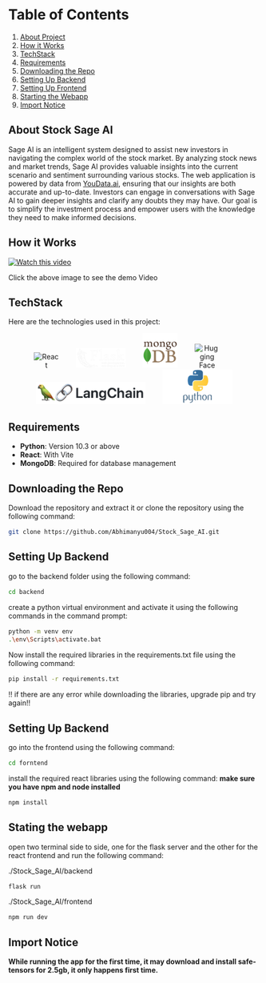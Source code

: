 # Table of Contents

1. [About Project](#about-stock-sage-ai)
2. [How it Works](#how-it-works)
3. [TechStack](#techstack)
4. [Requirements](#requirements)
5. [Downloading the Repo](#downloading-the-repo)
6. [Setting Up Backend](#setting-up-backend)
7. [Setting Up Frontend](#setting-up-frontend)
8. [Starting the Webapp](#starting-the-webapp)
9. [Import Notice](#import-notice)

## About Stock Sage AI

Sage AI is an intelligent system designed to assist new investors in navigating the complex world of the stock market. By analyzing stock news and market trends, Sage AI provides valuable insights into the current scenario and sentiment surrounding various stocks. The web application is powered by data from [YouData.ai](https://www.youdata.ai/home), ensuring that our insights are both accurate and up-to-date. Investors can engage in conversations with Sage AI to gain deeper insights and clarify any doubts they may have. Our goal is to simplify the investment process and empower users with the knowledge they need to make informed decisions.

## How it Works

[![Watch this video](https://img.youtube.com/vi/E0rV6KdhvxQ/0.jpg)](https://youtu.be/E0rV6KdhvxQ)

Click the above image to see the demo Video

## TechStack

Here are the technologies used in this project:

<p align="center">
  <img src="https://upload.wikimedia.org/wikipedia/commons/a/a7/React-icon.svg" alt="React" width="50" style="display:inline-block; margin-right: 30px;" />
  <img src="./screenshot/flask.png" alt="Flask" width="100" style="display:inline-block; margin-right: 30px;" />
  <img src="./screenshot/pngwing.com (12).png" alt="MongoDB" width="70" style="display:inline-block; margin-right: 30px;" />
  <img src="https://huggingface.co/front/assets/huggingface_logo.svg" alt="Hugging Face" width="50" style="display:inline-block; margin-right: 30px;" />
  <img src="./screenshot/1684267676484.png" alt="LangChain" width="220" style="display:inline-block; margin-right: 30px;" />
  <img src="./screenshot/6968821_preview.png" alt="Python" width="140" style="display:inline-block;" />
</p>

## Requirements

- **Python**: Version 10.3 or above
- **React**: With Vite
- **MongoDB**: Required for database management

## Downloading the Repo

Download the repository and extract it or clone the repository using the following command:
```bash
git clone https://github.com/Abhimanyu004/Stock_Sage_AI.git
```

## Setting Up Backend

go to the backend folder using the following command:
```bash
cd backend
```
create a python virtual environment and activate it using the following commands in the command prompt:
```bash
python -m venv env
.\env\Scripts\activate.bat
```
Now install the required libraries in the requirements.txt file using the following command:
```bash
pip install -r requirements.txt
```
!! if there are any error while downloading the libraries, upgrade pip and try again!!

## Setting Up Backend

go into the frontend using the following command:
```bash
cd forntend
```
install the required react libraries using the following command: **make sure you have npm and node installed**
```bash
npm install
```

## Stating the webapp
open two terminal side to side, one for the flask server and the other for the react frontend and run the following command:

./Stock_Sage_AI/backend
```bash
flask run
```
./Stock_Sage_AI/frontend
```bash
npm run dev
```

## Import Notice

**While running the app for the first time, it may download and install safe-tensors for 2.5gb, it only happens first time.**
